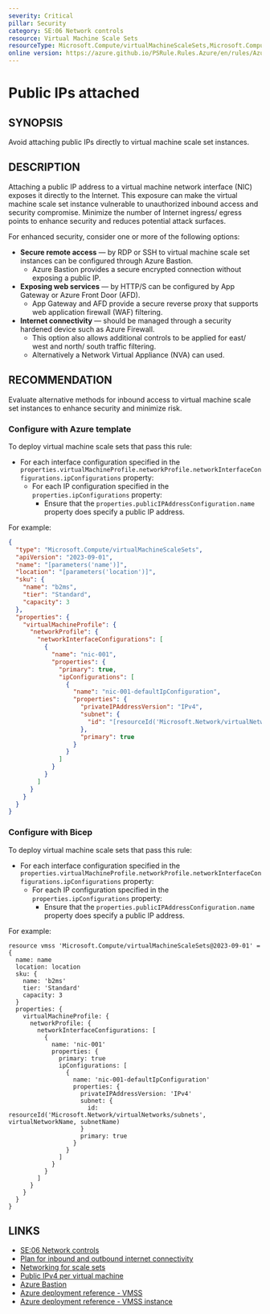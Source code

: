 ```yaml
---
severity: Critical
pillar: Security
category: SE:06 Network controls
resource: Virtual Machine Scale Sets
resourceType: Microsoft.Compute/virtualMachineScaleSets,Microsoft.Compute/virtualMachineScaleSets/virtualMachines
online version: https://azure.github.io/PSRule.Rules.Azure/en/rules/Azure.VMSS.PublicIPAttached/
---
```


# Public IPs attached

## SYNOPSIS

Avoid attaching public IPs directly to virtual machine scale set instances.

## DESCRIPTION

Attaching a public IP address to a virtual machine network interface (NIC) exposes it directly to the Internet.
This exposure can make the virtual machine scale set instance vulnerable to unauthorized inbound access and security compromise.
Minimize the number of Internet ingress/ egress points to enhance security and reduces potential attack surfaces.

For enhanced security, consider one or more of the following options:

- **Secure remote access** &mdash; by RDP or SSH to virtual machine scale set instances can be configured through Azure Bastion.
  - Azure Bastion provides a secure encrypted connection without exposing a public IP.
- **Exposing web services** &mdash; by HTTP/S can be configured by App Gateway or Azure Front Door (AFD).
  - App Gateway and AFD provide a secure reverse proxy that supports web application firewall (WAF) filtering.
- **Internet connectivity** &mdash; should be managed through a security hardened device such as Azure Firewall.
  - This option also allows additional controls to be applied for east/ west and north/ south traffic filtering.
  - Alternatively a Network Virtual Appliance (NVA) can used.

## RECOMMENDATION

Evaluate alternative methods for inbound access to virtual machine scale set instances to enhance security and minimize risk.

### Configure with Azure template

To deploy virtual machine scale sets that pass this rule:

- For each interface configuration specified in the `properties.virtualMachineProfile.networkProfile.networkInterfaceConfigurations.ipConfigurations` property:
  - For each IP configuration specified in the `properties.ipConfigurations` property:
    - Ensure that the `properties.publicIPAddressConfiguration.name` property does specify a public IP address.

For example:

```json
{
  "type": "Microsoft.Compute/virtualMachineScaleSets",
  "apiVersion": "2023-09-01",
  "name": "[parameters('name')]",
  "location": "[parameters('location')]",
  "sku": {
    "name": "b2ms",
    "tier": "Standard",
    "capacity": 3
  },
  "properties": {
    "virtualMachineProfile": {
      "networkProfile": {
        "networkInterfaceConfigurations": [
          {
            "name": "nic-001",
            "properties": {
              "primary": true,
              "ipConfigurations": [
                {
                  "name": "nic-001-defaultIpConfiguration",
                  "properties": {
                    "privateIPAddressVersion": "IPv4",
                    "subnet": {
                      "id": "[resourceId('Microsoft.Network/virtualNetworks/subnets', parameters('virtualNetworkName'), parameters('subnetName'))]"
                    },
                    "primary": true
                  }
                }
              ]
            }
          }
        ]
      }
    }
  }
}
```

### Configure with Bicep

To deploy virtual machine scale sets that pass this rule:

- For each interface configuration specified in the `properties.virtualMachineProfile.networkProfile.networkInterfaceConfigurations.ipConfigurations` property:
  - For each IP configuration specified in the `properties.ipConfigurations` property:
    - Ensure that the `properties.publicIPAddressConfiguration.name` property does specify a public IP address.

For example:

```bicep
resource vmss 'Microsoft.Compute/virtualMachineScaleSets@2023-09-01' = {
  name: name
  location: location
  sku: {
    name: 'b2ms'
    tier: 'Standard'
    capacity: 3
  }
  properties: {
    virtualMachineProfile: {
      networkProfile: {
        networkInterfaceConfigurations: [
          {
            name: 'nic-001'
            properties: {
              primary: true
              ipConfigurations: [
                {
                  name: 'nic-001-defaultIpConfiguration'
                  properties: {
                    privateIPAddressVersion: 'IPv4'
                    subnet: {
                      id: resourceId('Microsoft.Network/virtualNetworks/subnets', virtualNetworkName, subnetName)
                    }
                    primary: true
                  }
                }
              ]
            }
          }
        ]
      }
    }
  }
}
```

## LINKS

- [SE:06 Network controls](https://learn.microsoft.com/azure/well-architected/security/networking)
- [Plan for inbound and outbound internet connectivity](https://learn.microsoft.com/azure/cloud-adoption-framework/ready/azure-best-practices/plan-for-inbound-and-outbound-internet-connectivity)
- [Networking for scale sets](https://learn.microsoft.com/azure/virtual-machine-scale-sets/virtual-machine-scale-sets-networking)
- [Public IPv4 per virtual machine](https://learn.microsoft.com/azure/virtual-machine-scale-sets/virtual-machine-scale-sets-networking#public-ipv4-per-virtual-machine)
- [Azure Bastion](https://learn.microsoft.com/azure/bastion/bastion-overview)
- [Azure deployment reference - VMSS](https://learn.microsoft.com/azure/templates/microsoft.compute/virtualmachinescalesets)
- [Azure deployment reference - VMSS instance](https://learn.microsoft.com/azure/templates/microsoft.compute/virtualmachinescalesets/virtualmachines)
